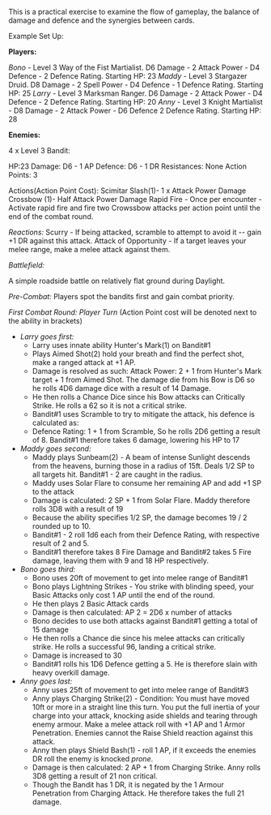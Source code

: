 This is a practical exercise to examine the flow of gameplay, the balance of damage and defence and the synergies between cards.

Example Set Up:

**Players:**

*Bono* - Level 3 Way of the Fist Martialist. D6 Damage -  2 Attack Power - D4 Defence - 2 Defence Rating. Starting HP: 23
*Maddy* - Level 3 Stargazer Druid. D8 Damage - 2 Spell Power - D4 Defence - 1 Defence Rating. Starting HP: 25
*Larry* - Level 3 Marksman Ranger. D6 Damage - 2 Attack Power - D4 Defence - 2 Defence Rating. Starting HP: 20
*Anny* - Level 3 Knight Martialist - D8 Damage - 2 Attack Power - D6 Defence 2 Defence Rating. Starting HP: 28

**Enemies:**

4 x Level 3 Bandit:

HP:23
Damage: D6 - 1 AP
Defence: D6 - 1 DR
Resistances: None
Action Points: 3

Actions(Action Point Cost):
Scimitar Slash(1)- 1 x Attack Power Damage
Crossbow (1)- Half Attack Power Damage
Rapid Fire - Once per encounter - Activate rapid fire and fire two Crowssbow attacks per action point until the end of the combat round.

*Reactions:*
Scurry - If being attacked, scramble to attempt to avoid it -- gain +1 DR against this attack.
Attack of Opportunity - If a target leaves your melee range, make a melee attack against them.

*Battlefield:*

A simple roadside battle on relatively flat ground during Daylight.

*Pre-Combat:*
Players spot the bandits first and gain combat priority.

*First Combat Round: Player Turn* (Action Point cost will be denoted next to the ability in brackets)
- *Larry goes first:*
	- Larry uses innate ability Hunter's Mark(1) on Bandit#1
	- Plays Aimed Shot(2) hold your breath and find the perfect shot, make a ranged attack at +1 AP. 
	- Damage is resolved as such: Attack Power: 2 + 1 from Hunter's Mark target + 1 from Aimed Shot. The damage die from his Bow is D6 so he rolls 4D6 damage dice with a result of 14 Damage. 
	- He then rolls a Chance Dice since his Bow attacks can Critically Strike. He rolls a 62 so it is not a critical strike.
	- Bandit#1 uses Scramble to try to mitigate the attack, his defence is calculated as:
	- Defence Rating: 1 + 1 from Scramble, So he rolls 2D6 getting a result of 8. Bandit#1 therefore takes 6 damage, lowering his HP to 17
- *Maddy goes second:*
	- Maddy plays Sunbeam(2) - A beam of intense Sunlight descends from the heavens, burning those in a radius of 15ft. Deals 1/2 SP to all targets hit. Bandit#1 - 2 are caught in the radius.
	- Maddy uses Solar Flare to consume her remaining AP and add +1 SP to the attack
	- Damage is calculated: 2 SP + 1 from Solar Flare. Maddy therefore rolls 3D8 with a result of 19
	- Because the ability specifies 1/2 SP, the damage becomes 19 / 2 rounded up to 10.
	- Bandit#1 - 2 roll 1d6 each from their Defence Rating, with respective result of 2 and 5.
	- Bandit#1 therefore takes 8 Fire Damage and Bandit#2 takes 5 Fire damage, leaving them with 9 and 18 HP respectively.
- *Bono goes third:*
	- Bono uses 20ft of movement to get into melee range of Bandit#1
	- Bono plays Lightning Strikes - You strike with blinding speed, your Basic Attacks only cost 1 AP until the end of the round.
	- He then plays 2 Basic Attack cards
	- Damage is then calculated: AP 2 = 2D6 x number of attacks
	- Bono decides to use both attacks against Bandit#1 getting a total of 15 damage
	- He then rolls a Chance die since his melee attacks can critically strike. He rolls a successful 96, landing a critical strike.
	- Damage is increased to 30
	- Bandit#1 rolls his 1D6 Defence getting a 5. He is therefore slain with heavy overkill damage. 
- *Anny goes last:*
	- Anny uses 25ft of movement to get into melee range of Bandit#3
	- Anny plays Charging Strike(2) - Condition: You must have moved 10ft or more in a straight line this turn. You put the full inertia of your charge into your attack, knocking aside shields and tearing through enemy armour. Make a melee attack roll with +1 AP and 1 Armor Penetration. Enemies cannot the Raise Shield reaction against this attack.
	- Anny then plays Shield Bash(1) - roll 1 AP, if it exceeds the enemies DR roll the enemy is knocked *prone*.
	- Damage is then calculated: 2 AP + 1 from Charging Strike. Anny rolls 3D8  getting a result of 21 non critical.
	- Though the Bandit has 1 DR, it is negated by the 1 Armour Penetration from Charging Attack. He therefore takes the full 21 damage.
	
		




